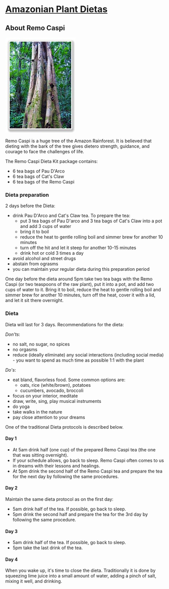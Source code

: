 # [Amazonian Plant Dietas](./)

## About Remo Caspi

![Remo Caspi](/assets/images/small/remocaspi.jpg)

Remo Caspi is a huge tree of the Amazon Rainforest. It is believed that dieting with the bark of the tree gives dietero strength, guidance, and courage to face the challenges of life. 

The Remo Caspi Dieta Kit package contains:
- 6 tea bags of Pau D'Arco
- 6 tea bags of Cat's Claw
- 6 tea bags of the Remo Caspi

### Dieta preparation

2 days before the Dieta:
- drink Pau D'Arco and Cat's Claw tea. To prepare the tea:
  - put 3 tea bags of Pau D'arco and 3 tea bags of Cat's Claw into a pot and add 3 cups of water
  - bring it to boil
  - reduce the heat to gentle rolling boil and simmer brew for another 10 minutes
  - turn off the hit and let it steep for another 10-15 minutes
  - drink hot or cold 3 times a day
- avoid alcohol and street drugs
- abstain from ograsms
- you can maintain your regular dieta during this preparation period

One day before the dieta around 5pm take two tea bags with the Remo Caspi (or two teaspoons of the raw plant), put it into a pot, and add two cups of water to it. 
Bring it to boil, reduce the heat to gentle rolling boil and simmer brew for another 10 minutes, turn off the heat, cover it with a lid, and let it sit there overnight. 

### Dieta

Dieta will last for 3 days. Recommendations for the dieta:

_Don'ts_:
- no salt, no sugar, no spices
- no orgasms
- reduce (ideally eliminate) any social interactions (including social media) - you want to spend as much time as possible 1:1 with the plant

_Do's_:
- eat bland, flavorless food. Some common options are:
  - oats, rice (white/brown), potatoes
  - cucumbers, avocado, broccoli
- focus on your interior, meditate
- draw, write, sing, play musical instruments
- do yoga
- take walks in the nature
- pay close attention to your dreams

One of the traditional Dieta protocols is described below.

#### Day 1

- At 5am drink half (one cup) of the prepared Remo Caspi tea (the one that was sitting overnight).
- If your schedule allows, go back to sleep. Remo Caspi often comes to us in dreams with their lessons and healings.
- At 5pm drink the second half of the Remo Caspi tea and prepare the tea for the next day by following the same procedures.

#### Day 2

Maintain the same dieta protocol as on the first day:

- 5am drink half of the tea. If possible, go back to sleep.
- 5pm drink the second half and prepare the tea for the 3rd day by following the same procedure.

#### Day 3

- 5am drink half of the tea. If possible, go back to sleep.
- 5pm take the last drink of the tea.


#### Day 4

When you wake up, it's time to close the dieta. 
Traditionally it is done by squeezing lime juice into a small amount of water, adding a pinch of salt, mixing it well, and drinking.
